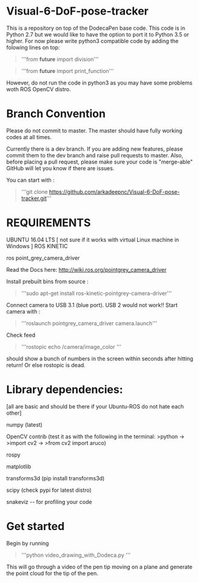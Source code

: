 # Visual-6-DoF-pose-tracker
This is a repository on top of the DodecaPen base code.
This code is in Python 2.7 but we would like to have the option to port it to Python 3.5 or higher. 
For now please write python3 compatible code by adding the folowing lines on top:

> '''from __future__ import division'''

> '''from __future__ import print_function'''

However, do not run the code in python3 as you may have some problems woth ROS OpenCV distro.

# Branch Convention
Please do not commit to master. The master should have fully working codes at all times.

Currently there is a dev branch. If you are adding new features, please commit them to the dev branch and raise pull requests to master. Also, before placing a pull request, please make sure your code is "merge-able" GitHub will let you know if there are issues.

You can start with :

> '''git clone https://github.com/arkadeepnc/Visual-6-DoF-pose-tracker.git'''

# REQUIREMENTS

UBUNTU 16.04 LTS [ not sure if it works with virtual Linux machine in Windows ]
ROS KINETIC

ros point_grey_camera_driver 

Read the Docs here: http://wiki.ros.org/pointgrey_camera_driver

Install prebuilt bins from source :

> '''sudo apt-get install ros-kinetic-pointgrey-camera-driver'''

Connect camera to USB 3.1 (blue port). USB 2 would not work!! Start camera with : 

> '''roslaunch pointgrey_camera_driver camera.launch'''

Check feed 
> '''rostopic echo /camera/image_color '''

should show a bunch of numbers in the screen within seconds after hitting return! Or else rostopic is dead. 

# Library dependencies:  
[all are basic and should be there if your Ubuntu-ROS do not hate each other]

numpy (latest)

OpenCV contrib (test it as with the following in the terminal: >python -> >import  cv2 -> >from cv2 import aruco)

rospy

matplotlib

transforms3d (pip install transforms3d)

scipy (check pypi for latest distro)

snakeviz -- for profiling your code


# Get started
Begin by running 

> '''python video_drawing_with_Dodeca.py '''

This will go through a video of the pen tip moving on a plane and generate the point cloud for the tip of the pen.




